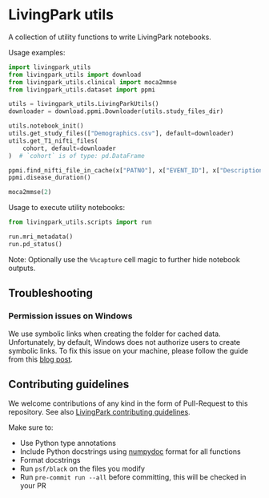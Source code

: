 # LivingPark utils

A collection of utility functions to write LivingPark notebooks.

Usage examples:

```python
import livingpark_utils
from livingpark_utils import download
from livingpark_utils.clinical import moca2mmse
from livingpark_utils.dataset import ppmi

utils = livingpark_utils.LivingParkUtils()
downloader = download.ppmi.Downloader(utils.study_files_dir)

utils.notebook_init()
utils.get_study_files(["Demographics.csv"], default=downloader)
utils.get_T1_nifti_files(
    cohort, default=downloader
)  # `cohort` is of type: pd.DataFrame

ppmi.find_nifti_file_in_cache(x["PATNO"], x["EVENT_ID"], x["Description"])
ppmi.disease_duration()

moca2mmse(2)
```

Usage to execute utility notebooks:

```python
from livingpark_utils.scripts import run

run.mri_metadata()
run.pd_status()
```

Note: Optionally use the `%%capture` cell magic to further hide notebook outputs.

## Troubleshooting

### Permission issues on Windows

We use symbolic links when creating the folder for cached data.
Unfortunately, by default, Windows does not authorize users to create symbolic links.
To fix this issue on your machine, please follow the guide from this [blog post](https://www.scivision.dev/windows-symbolic-link-permission-enable/).

## Contributing guidelines

We welcome contributions of any kind in the form of Pull-Request to this repository.
See also [LivingPark contributing guidelines](https://github.com/LivingPark-MRI/documentation).

Make sure to:
* Use Python type annotations
* Include Python docstrings using [numpydoc](https://numpydoc.readthedocs.io/en/latest/format.html) format for all functions
* Format docstrings
* Run `psf/black` on the files you modify
* Run `pre-commit run --all` before committing, this will be checked in your PR
